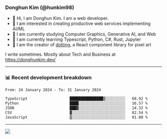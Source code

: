 ### Donghun Kim (@hunkim98)

- 👋 Hi, I am Donghun Kim. I am a web developer. 
- 🤔 I am interested in creating productive web services implementing AI/ML
- 🔭 I am currently studying Computer Graphics, Generative AI, and Web 
- 🌱 I am currently learning Typescript, Python, C#, Rust, Jupyter
- 🎨 I am the creator of [dotting](https://github.com/hunkim98/dotting), a React component library for pixel art

I write sometimes. Mostly about Tech and Business at https://donghunkim.dev/

---
### 📊 Recent development breakdown
<!--START_SECTION:waka-->

```txt
From: 24 January 2024 - To: 31 January 2024

TypeScript                   ███████████████▒░░░░░░░░░   60.92 %
Python                       ████░░░░░░░░░░░░░░░░░░░░░   16.57 %
JSON                         ███▓░░░░░░░░░░░░░░░░░░░░░   14.32 %
CSV                          ▓░░░░░░░░░░░░░░░░░░░░░░░░   02.54 %
JavaScript                   ▒░░░░░░░░░░░░░░░░░░░░░░░░   01.80 %
```

<!--END_SECTION:waka-->
---

<!-- <div align='center'> -->
  <img align="center" src="https://github-readme-stats.vercel.app/api?username=hunkim98&theme=dark&show_icons=true"/>
<!-- </div> -->
<!--
**hunkim98/hunkim98** is a ✨ _special_ ✨ repository because its `README.md` (this file) appears on your GitHub profile.

Here are some ideas to get you started:

- 🔭 I’m currently working on ...
- 🌱 I’m currently learning ...
- 👯 I’m looking to collaborate on ...
- 🤔 I’m looking for help with ...
- 💬 Ask me about ...
- 📫 How to reach me: ...
- 😄 Pronouns: ...
- ⚡ Fun fact: ...
-->
